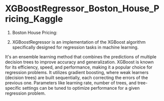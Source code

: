 # XGBoostRegressor_Boston_House_Pricing_Kaggle

1. Boston House Pricing:

2. XGBoostRegressor is an implementation of the XGBoost algorithm specifically designed for regression tasks in machine learning.

It's an ensemble learning method that combines the predictions of multiple decision trees to improve accuracy and generalization. XGBoost is known for its efficiency, speed, and performance, making it a popular choice for regression problems. It utilizes gradient boosting, where weak learners (decision trees) are built sequentially, each correcting the errors of the previous one. Parameters like learning rate, number of trees, and tree-specific settings can be tuned to optimize performance for a given regression problem.
